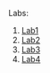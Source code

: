 Labs:
1. [Lab1](https://github.com/Marian921/Nalyvaiko/tree/master/Lab1)
2. [Lab2](https://github.com/Marian921/Nalyvaiko/tree/master/Lab2)  
3. [Lab3](https://github.com/Marian921/Nalyvaiko/tree/master/Lab3)
4. [Lab4](https://github.com/Marian921/Nalyvaiko/tree/master/Lab4)
